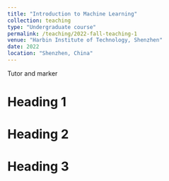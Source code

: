 ```yaml
---
title: "Introduction to Machine Learning"
collection: teaching
type: "Undergraduate course"
permalink: /teaching/2022-fall-teaching-1
venue: "Harbin Institute of Technology, Shenzhen"
date: 2022
location: "Shenzhen, China"
---
```


Tutor and marker

Heading 1
======

Heading 2
======

Heading 3
======
